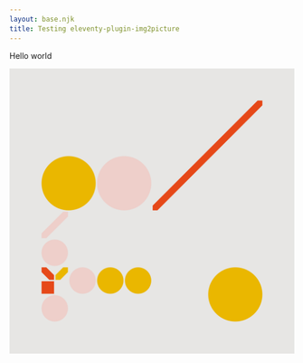 ```yaml
---
layout: base.njk
title: Testing eleventy-plugin-img2picture
---
```


Hello world

![Shapes](./shapes.png)
